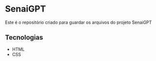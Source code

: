 # SenaiGPT
Este é o repositório criado para guardar os arquivos do projeto SenaiGPT
## Tecnologias
- HTML
- CSS
